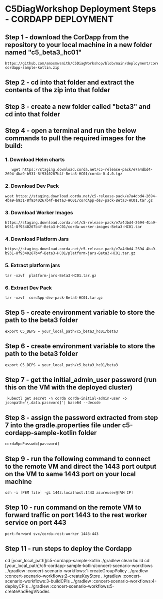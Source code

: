 # C5DiagWorkshop Deployment Steps - CORDAPP DEPLOYMENT

## Step 1 - download the CorDapp from the repository to your local machine in a new folder named "c5_beta3_hc01"

```
https://github.com/amosmwsmith/C5DiagWorkshop/blob/main/deployment/cordapp/c5-cordapp-sample-kotlin.zip
```

## Step 2 - cd into that folder and extract the contents of the zip into that folder

## Step 3 - create a new folder called "beta3" and cd into that folder

## Step 4 - open a terminal and run the below commands to pull the required images for the build:

### 1. Download Helm charts
```
   wget https://staging.download.corda.net/c5-release-pack/e7a4dbd4-2694-4ba9-b931-8f9340267b4f-Beta3-HC01/corda-0.4.0.tgz 
```

### 2. Download Dev Pack
```
wget https://staging.download.corda.net/c5-release-pack/e7a4dbd4-2694-4ba9-b931-8f9340267b4f-Beta3-HC01/cordApp-dev-pack-Beta3-HC01.tar.gz
```

### 3. Download Worker Images
```
https://staging.download.corda.net/c5-release-pack/e7a4dbd4-2694-4ba9-b931-8f9340267b4f-Beta3-HC01/corda-worker-images-Beta3-HC01.tar
```

### 4. Download Platform Jars
```
https://staging.download.corda.net/c5-release-pack/e7a4dbd4-2694-4ba9-b931-8f9340267b4f-Beta3-HC01/platform-jars-Beta3-HC01.tar.gz
```

### 5. Extract platform jars

```
tar -xzvf  platform-jars-Beta3-HC01.tar.gz
```

### 6. Extract Dev Pack

```
tar -xzvf  cordApp-dev-pack-Beta3-HC01.tar.gz
```

## Step 5 - create environment variable to store the path to the beta3 folder

```
export C5_DEPS = your_local_path/c5_beta3_hc01/beta3
```

## Step 6 - create environment variable to store the path to the beta3 folder

```
export C5_DEPS = your_local_path/c5_beta3_hc01/beta3
```

## Step 7 - get the initial_admin_user password (run this on the VM with the deployed cluster)

```
 kubectl get secret -n corda corda-initial-admin-user -o jsonpath='{.data.password}'| base64 --decode
 ```

## Step 8 - assign the password extracted from step 7 into the gradle.properties file under c5-cordapp-sample-kotlin folder

```
cordaRpcPasswd=[password]
```

## Step 9 - run the following command to connect to the remote VM and direct the 1443 port output on the VM to same 1443 port on your local machine

```
ssh -i [PEM file] -gL 1443:localhost:1443 azureuser@[VM IP]
```

## Step 10 - run command on the remote VM to forward traffic on port 1443 to the rest worker service on port 443 

```
port-forward svc/corda-rest-worker 1443:443
```

## Step 11 - run steps to deploy the Cordapp 

cd [your_local_path]/c5-cordapp-sample-kotlin
./gradlew clean build
cd [your_local_path]/c5-cordapp-sample-kotlin/concert-scenario-workflows 
../gradlew :concert-scenario-workflows:1-createGroupPolicy
../gradlew :concert-scenario-workflows:2-createKeyStore
../gradlew :concert-scenario-workflows:3-buildCPIs
../gradlew :concert-scenario-workflows:4-deployCPIs
../gradlew :concert-scenario-workflows:5-createAndRegVNodes


